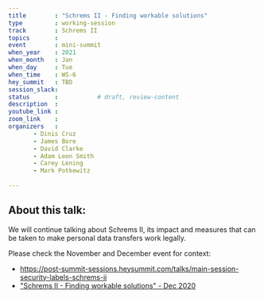 ```yaml
---
title        : "Schrems II - Finding workable solutions"
type         : working-session
track        : Schrems II
topics       :
event        : mini-summit
when_year    : 2021
when_month   : Jan
when_day     : Tue
when_time    : WS-6
hey_summit   : TBD
session_slack:
status       :           # draft, review-content
description  : 
youtube_link : 
zoom_link    :
organizers   : 
       - Dinis Cruz
       - James Bore
       - David Clarke
       - Adam Leon Smith
       - Carey Lening
       - Mark Potkewitz
      
---
```

## About this talk:
We will continue talking about Schrems II, its impact and measures that can
be taken to make personal data transfers work legally.

Please check the November and December event for context:
 - https://post-summit-sessions.heysummit.com/talks/main-session-security-labels-schrems-ii
 - ["Schrems II - Finding workable solutions" - Dec 2020](/sessions/2020/mini-summits/dec/schrems-ii/schrems-ii-finding-workable-solutions/)